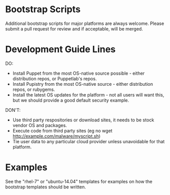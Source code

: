 # Bootstrap Scripts

Additional bootstrap scripts for major platforms are always welcome. Please
submit a pull request for review and if acceptable, will be merged.


# Development Guide Lines

DO:

* Install Puppet from the most OS-native source possible - either distribution repos, or Puppetlab's repos.
* Install Pupistry from the most OS-native source - either distribution repos, or rubygems.
* Install the latest OS updates for the platform - not all users will want this, but we should provide a good default security example.


DON'T:

* Use third party respositories or download sites, it needs to be stock vendor OS and packages.
* Execute code from third party sites (eg no wget http://example.com/malware/myscript.sh)
* Tie user data to any particular cloud provider unless unavoidable for that platform.


# Examples

See the "rhel-7" or "ubuntu-14.04" templates for examples on how the bootstrap
templates should be written.


